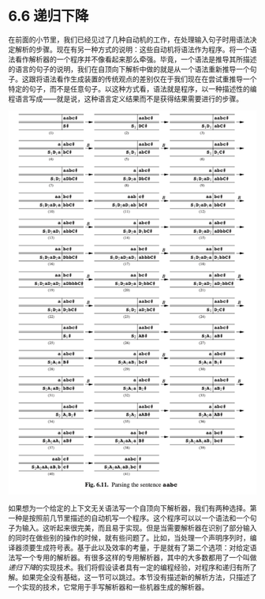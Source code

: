 # 6.6 递归下降

在前面的小节里，我们已经见过了几种自动机的工作，在处理输入句子时用语法决定解析的步骤。现在有另一种方式的说明：这些自动机将语法作为程序。将一个语法看作解析器的一个程序并不像看起来那么牵强。毕竟，一个语法是推导其所描述的语言的句子的说明，我们在自顶向下解析中做的就是从一个语法重新推导一个句子。这跟将语法看作生成装置的传统观点的差别仅在于我们现在在尝试重推导一个特定的句子，而不是任意句子。以这种方式看，语法就是程序，以一种描述性的编程语言写成——就是说，这种语言定义结果而不是获得结果需要进行的步骤。

![图6.6_1-Fig.6.11](../../img/6.6_1-Fig.6.11.png)

如果想为一个给定的上下文无关语法写一个自顶向下解析器，我们有两种选择。第一种是按照前几节里描述的自动机写一个程序。这个程序可以以一个语法和一个句子为输入。这听起来很完美，而且易于实现。但是当需要解析器在识别了部分输入的同时在做些别的操作的时候，就有些问题了。比如，当处理一个声明序列时，编译器须要生成符号表。基于此以及效率的考量，于是就有了第二个选项：对给定语法写一个专用的解析器。有很多这样的专用解析器，其中的大多数都用了一个叫做*递归下降*的实现技术。我们将假设读者具有一定的编程经验，对程序和递归有所了解。如果完全没有基础，这一节可以跳过。本节没有描述新的解析方法，只描述了一个实现的技术，它常用于手写解析器和一些机器生成的解析器。
